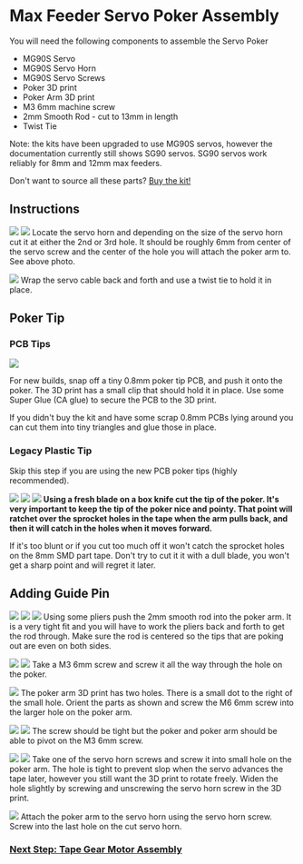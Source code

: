 # Max Feeder Servo Poker Assembly

You will need the following components to assemble the Servo Poker

- MG90S Servo
- MG90S Servo Horn
- MG90S Servo Screws
- Poker 3D print
- Poker Arm 3D print
- M3 6mm machine screw
- 2mm Smooth Rod - cut to 13mm in length
- Twist Tie

Note: the kits have been upgraded to use MG90S servos, however the documentation currently still shows SG90 servos. SG90 servos work reliably for 8mm and 12mm max feeders.

Don't want to source all these parts?
[Buy the kit!](https://store.curlytalegames.com/pages/max-feeders)

## Instructions

![](poker/servo-note1.jpg)
![](poker/servo-note2.jpg)
Locate the servo horn and depending on the size of the servo horn cut it at either the 2nd or 3rd hole. It should be roughly 6mm from center of the servo screw and the center of the hole you will attach the poker arm to. See above photo.

![](poker/004_cable.jpg)
Wrap the servo cable back and forth and use a twist tie to hold it in place.

## Poker Tip

### PCB Tips

![](poker/poker-tips.jpg)

For new builds, snap off a tiny 0.8mm poker tip PCB, and push it onto the poker. The 3D print has a small clip that should hold it in place. Use some Super Glue (CA glue) to secure the PCB to the 3D print. 

If you didn't buy the kit and have some scrap 0.8mm PCBs lying around you can cut them into tiny triangles and glue those in place.

### Legacy Plastic Tip

Skip this step if you are using the new PCB poker tips (highly recommended).

![](poker/005_cut_poker.jpg)
![](poker/006_cut.jpg)
![](poker/007_cut2.jpg)
**Using a fresh blade on a box knife cut the tip of the poker. It's very important to keep the tip of the poker nice and pointy. That point will ratchet over the sprocket holes in the tape when the arm pulls back, and then it will catch in the holes when it moves forward.**

If it's too blunt or if you cut too much off it won't catch the sprocket holes on the 8mm SMD part tape. Don't try to cut it it with a dull blade, you won't get a sharp point and will regret it later.

## Adding Guide Pin

![](poker/009_rod.jpg)
![](poker/010_rod_push.jpg)
![](poker/011_rod_even.jpg)
Using some pliers push the 2mm smooth rod into the poker arm. It is a very tight fit and you will have to work the pliers back and forth to get the rod through. Make sure the rod is centered so the tips that are poking out are even on both sides.

![](poker/013_poker_screw.jpg)
![](poker/014_poker_screw2.jpg)
Take a M3 6mm screw and screw it all the way through the hole on the poker.

![](poker/015_poker_arm_dot.jpg)
The poker arm 3D print has two holes. There is a small dot to the right of the small hole. Orient the parts as shown and screw the M6 6mm screw into the larger hole on the poker arm.

![](poker/016_move.jpg)
![](poker/017_move.jpg)
The screw should be tight but the poker and poker arm should be able to pivot on the M3 6mm screw.

![](poker/018_servo_screw.jpg)
![](poker/019_servo_screw2.jpg)
Take one of the servo horn screws and screw it into small hole on the poker arm. The hole is tight to prevent slop when the servo advances the tape later, however you still want the 3D print to rotate freely. Widen the hole slightly by screwing and unscrewing the servo horn screw in the 3D print.

![](poker/021_poker_done.jpg)
Attach the poker arm to the servo horn using the servo horn screw. Screw into the last hole on the cut servo horn.

### [Next Step: Tape Gear Motor Assembly](motor.md)
